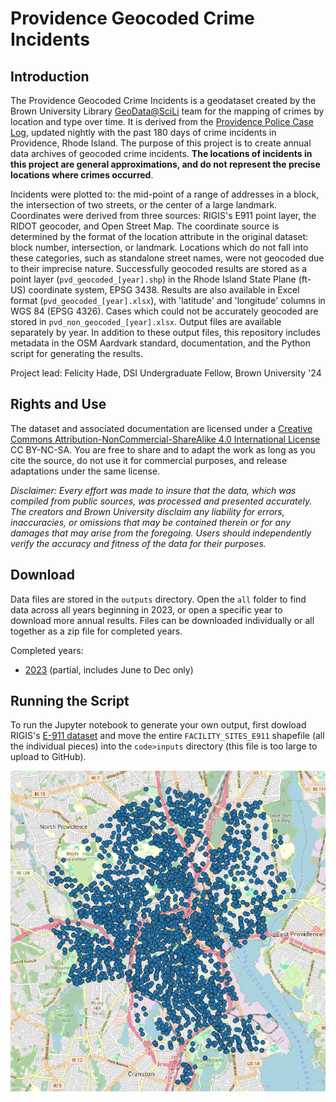# Providence Geocoded Crime Incidents

## Introduction

The Providence Geocoded Crime Incidents is a geodataset created by the Brown University Library [GeoData@SciLi](https://libguides.brown.edu/geodata/) team for the mapping of crimes by location and type over time. It is derived from the [Providence Police Case Log](https://data.providenceri.gov/Public-Safety/Providence-Police-Case-Log-Past-180-days/rz3y-pz8v/about_data), updated nightly with the past 180 days of crime incidents in Providence, Rhode Island. The purpose of this project is to create annual data archives of geocoded crime incidents. **The locations of incidents in this project are general approximations, and do not represent the precise locations where crimes occurred**. 

Incidents were plotted to: the mid-point of a range of addresses in a block, the intersection of two streets, or the center of a large landmark. Coordinates were derived from three sources: RIGIS's E911 point layer, the RIDOT geocoder, and Open Street Map. The coordinate source is determined by the format of the location attribute in the original dataset: block number, intersection, or landmark. Locations which do not fall into these categories, such as standalone street names, were not geocoded due to their imprecise nature. Successfully geocoded results are stored as a point layer (`pvd_geocoded_[year].shp`) in the Rhode Island State Plane (ft-US) coordinate system, EPSG 3438. Results are also available in Excel format (`pvd_geocoded_[year].xlsx`), with 'latitude' and 'longitude' columns in WGS 84 (EPSG 4326). Cases which could not be accurately geocoded are stored in `pvd_non_geocoded_[year].xlsx`. Output files are available separately by year. In addition to these output files, this repository includes metadata in the OSM Aardvark standard, documentation, and the Python script for generating the results.

Project lead: Felicity Hade, DSI Undergraduate Fellow, Brown University '24

## Rights and Use

The dataset and associated documentation are licensed under a [Creative Commons Attribution-NonCommercial-ShareAlike 4.0 International License](https://creativecommons.org/licenses/by-nc-sa/4.0/) CC BY-NC-SA. You are free to share and to adapt the work as long as you cite the source, do not use it for commercial purposes, and release adaptations under the same license.

*Disclaimer: Every effort was made to insure that the data, which was compiled from public sources, was processed and presented accurately. The creators and Brown University disclaim any liability for errors, inaccuracies, or omissions that may be contained therein or for any damages that may arise from the foregoing. Users should independently verify the accuracy and fitness of the data for their purposes.*

## Download

Data files are stored in the `outputs` directory. Open the `all` folder to find data across all years beginning in 2023, or open a specific year to download more annual results. Files can be downloaded individually or all together as a zip file for completed years.

Completed years:

- [2023](/outputs/2023/pvdcrime_2023.zip) (partial, includes June to Dec only)

## Running the Script

To run the Jupyter notebook to generate your own output, first dowload RIGIS's [E-911 dataset](https://www.rigis.org/datasets/e-911-sites/explore) and move the entire `FACILITY_SITES_E911` shapefile (all the individual pieces) into the `code>inputs` directory (this file is too large to upload to GitHub).

![Results visualized using QGIS](/results.png)
